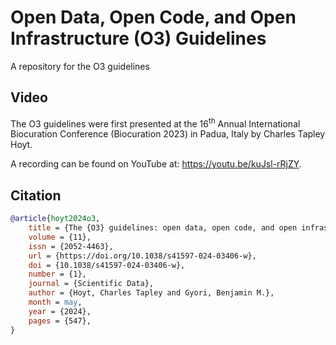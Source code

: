 # Open Data, Open Code, and Open Infrastructure (O3) Guidelines

A repository for the O3 guidelines

## Video

The O3 guidelines were first presented at the 16<sup>th</sup> Annual
International Biocuration Conference (Biocuration 2023) in Padua, Italy by
Charles Tapley Hoyt.

A recording can be found on YouTube at: https://youtu.be/kuJsl-rRjZY.

## Citation

```bibtex
@article{hoyt2024o3,
    title = {The {O3} guidelines: open data, open code, and open infrastructure for sustainable curated scientific resources},
    volume = {11},
    issn = {2052-4463},
    url = {https://doi.org/10.1038/s41597-024-03406-w},
    doi = {10.1038/s41597-024-03406-w},
    number = {1},
    journal = {Scientific Data},
    author = {Hoyt, Charles Tapley and Gyori, Benjamin M.},
    month = may,
    year = {2024},
    pages = {547},
}
```
